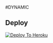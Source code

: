 #DYNAMIC

## Deploy
[![Deploy To Heroku](https://www.herokucdn.com/deploy/button.svg)](https://heroku.com/deploy)
